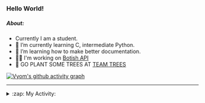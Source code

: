 ### Hello World!

##### About:
- Currently I am a student.
- 🌱 I’m currently learning C, intermediate Python.
- 🌱 I’m learning how to make better documentation.
- 👨‍💻 I'm working on [Botish API](https://github.com/Vyvy-vi/api)
- 🌱 GO PLANT SOME TREES AT [TEAM TREES](https://teamtrees.org/)

[![Vyom's github activity graph](https://activity-graph.herokuapp.com/graph?username=Vyvy-vi)](https://github.com/ashutosh00710/github-readme-activity-graph)

---
<details>
  <summary>:zap: My Activity:</summary>
  
<!--START_SECTION:waka-->
![Code Time](http://img.shields.io/badge/Code%20Time-749%20hrs%2021%20mins-blue)

**I'm a Night 🦉** 

```text
🌞 Morning    56 commits     ██░░░░░░░░░░░░░░░░░░░░░░░   8.32% 
🌆 Daytime    161 commits    ██████░░░░░░░░░░░░░░░░░░░   23.92% 
🌃 Evening    215 commits    ████████░░░░░░░░░░░░░░░░░   31.95% 
🌙 Night      241 commits    █████████░░░░░░░░░░░░░░░░   35.81%

```
📅 **I'm Most Productive on Sunday** 

```text
Monday       65 commits     ██░░░░░░░░░░░░░░░░░░░░░░░   9.66% 
Tuesday      124 commits    ████░░░░░░░░░░░░░░░░░░░░░   18.42% 
Wednesday    112 commits    ████░░░░░░░░░░░░░░░░░░░░░   16.64% 
Thursday     92 commits     ███░░░░░░░░░░░░░░░░░░░░░░   13.67% 
Friday       68 commits     ██░░░░░░░░░░░░░░░░░░░░░░░   10.1% 
Saturday     66 commits     ██░░░░░░░░░░░░░░░░░░░░░░░   9.81% 
Sunday       146 commits    █████░░░░░░░░░░░░░░░░░░░░   21.69%

```


📊 **This Week I Spent My Time On** 

```text
🔥 Editors: 
VS Code                  13 hrs 57 mins      ████████████████████████░   96.0% 
Vim                      34 mins             █░░░░░░░░░░░░░░░░░░░░░░░░   4.0%

🐱‍💻 Projects: 
praise_backend_js        6 hrs 54 mins       ███████████░░░░░░░░░░░░░░   47.49% 
api                      3 hrs 35 mins       ██████░░░░░░░░░░░░░░░░░░░   24.65% 
phishing-check-bot       2 hrs 14 mins       ███░░░░░░░░░░░░░░░░░░░░░░   15.37% 
CSF                      1 hr 10 mins        ██░░░░░░░░░░░░░░░░░░░░░░░   8.09% 
Praise-Bot-Discord       33 mins             █░░░░░░░░░░░░░░░░░░░░░░░░   3.85%

```


 Last Updated on 26/04/2022 07:04:47 UTC
<!--END_SECTION:waka-->
</details>
